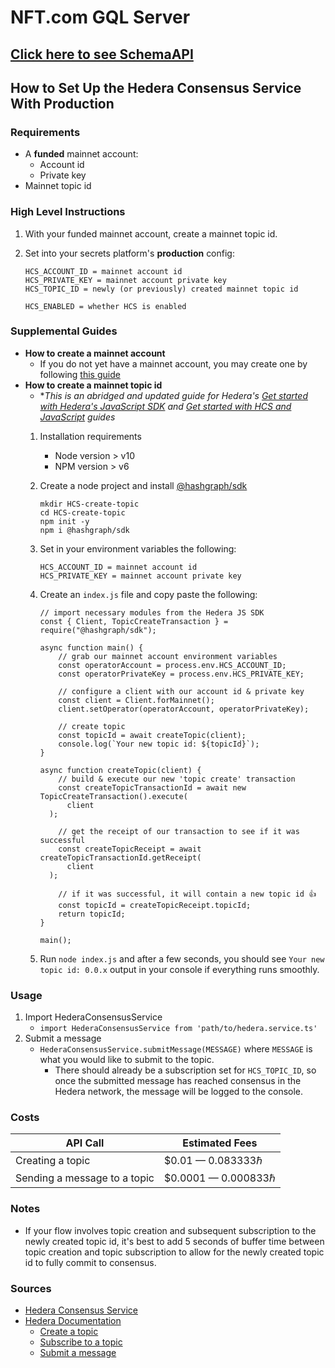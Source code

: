 # NFT.com GQL Server

## [Click here to see SchemaAPI](./schema.md)

## **How to Set Up the Hedera Consensus Service With Production**

### **Requirements**

 - A **funded** mainnet account:
	 - Account id
	 - Private key
 -  Mainnet topic id

### **High Level Instructions**

1. With your funded mainnet account, create a mainnet topic id.
2. Set into your secrets platform's **production** config:

       HCS_ACCOUNT_ID = mainnet account id
       HCS_PRIVATE_KEY = mainnet account private key
       HCS_TOPIC_ID = newly (or previously) created mainnet topic id

	   HCS_ENABLED = whether HCS is enabled

### **Supplemental Guides**

- **How to create a mainnet account**
	- If you do not yet have a mainnet account, you may create one by following [this guide](https://launchbadge.com/blog/creating-a-software-hedera-account-through-atomic-wallet-to-load-in-myhbarwallet)
- **How to create a mainnet topic id**
	- \**This is an abridged and updated guide for Hedera's [Get started with Hedera's JavaScript SDK](https://hedera.com/blog/get-started-with-javascript) and [Get started with HCS and JavaScript](https://hedera.com/blog/get-started-with-hcs-and-javascript) guides*
   1.  Installation requirements
       - Node version > v10
       - NPM version > v6
   2. Create a node project and install [@hashgraph/sdk](https://github.com/hashgraph/hedera-sdk-js)
		    
	      mkdir HCS-create-topic 
		  cd HCS-create-topic
		  npm init -y 
		  npm i @hashgraph/sdk
			
   3. Set in your environment variables the following:
	
	      HCS_ACCOUNT_ID = mainnet account id
	      HCS_PRIVATE_KEY = mainnet account private key
		   
   4. Create an `index.js` file and copy paste the following:
			
	      // import necessary modules from the Hedera JS SDK
		  const { Client, TopicCreateTransaction } = require("@hashgraph/sdk");
			
		  async function main() {
              // grab our mainnet account environment variables
		      const operatorAccount = process.env.HCS_ACCOUNT_ID;
		      const operatorPrivateKey = process.env.HCS_PRIVATE_KEY;

		      // configure a client with our account id & private key
		      const client = Client.forMainnet();
		      client.setOperator(operatorAccount, operatorPrivateKey);

		      // create topic
		      const topicId = await createTopic(client);
		      console.log(`Your new topic id: ${topicId}`);
		  }

		  async function createTopic(client) {
		      // build & execute our new 'topic create' transaction
		      const createTopicTransactionId = await new TopicCreateTransaction().execute(
		        client
		    );

		      // get the receipt of our transaction to see if it was successful
		      const createTopicReceipt = await createTopicTransactionId.getReceipt(
		        client
		    );

		      // if it was successful, it will contain a new topic id 👍
		      const topicId = createTopicReceipt.topicId;
		      return topicId;
		  }

		  main();

   5. Run `node index.js` and after a few seconds, you should see `Your new topic id: 0.0.x` output in your console if everything runs smoothly.

### **Usage**
1. Import HederaConsensusService
    -  `import HederaConsensusService from 'path/to/hedera.service.ts'`
2. Submit a message
	-  `HederaConsensusService.submitMessage(MESSAGE)` where `MESSAGE` is what you would like to submit to the topic.
		- There should already be a subscription set for `HCS_TOPIC_ID`, so once the submitted message has reached consensus in the Hedera network, the message will be logged to the console.

### **Costs**
|  API Call |  Estimated Fees |
|--|--|
| Creating a topic | $0.01 — 0.083333ℏ |
| Sending a message to a topic | $0.0001 — 0.000833ℏ |

### **Notes**
- If your flow involves topic creation and subsequent subscription to the newly created topic id, it's best to add 5 seconds of buffer time between topic creation and topic subscription to allow for the newly created topic id to fully commit to consensus.

### **Sources**
- [Hedera Consensus Service](https://hedera.com/consensus-service)
- [Hedera Documentation](https://docs.hedera.com/guides/getting-started/try-examples/submit-your-first-message#1.-create-your-first-topic)
	- [Create a topic](https://docs.hedera.com/guides/getting-started/try-examples/submit-your-first-message#1.-create-your-first-topic)
	- [Subscribe to a topic](https://docs.hedera.com/guides/getting-started/try-examples/submit-your-first-message#1.-create-your-first-topic)
	- [Submit a message](https://docs.hedera.com/guides/getting-started/try-examples/submit-your-first-message#1.-create-your-first-topic)
